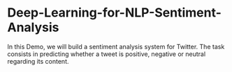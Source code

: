# Deep-Learning-for-NLP-Sentiment-Analysis

In this Demo, we will build a sentiment analysis system for Twitter. The task consists in predicting whether a tweet is positive, negative or neutral regarding its content.
